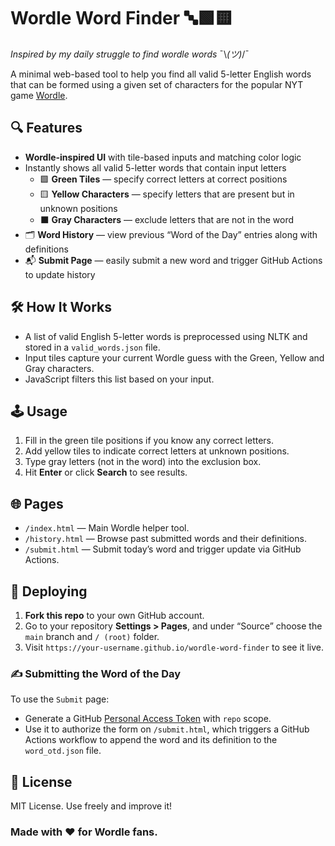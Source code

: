 # Wordle Word Finder 🔤🟩🟨

_Inspired by my daily struggle to find wordle words_ ¯\\_(ツ)_/¯

A minimal web-based tool to help you find all valid 5-letter English words that can be formed using a given set of characters for the popular NYT game [Wordle](https://www.nytimes.com/games/wordle/index.html).

## 🔍 Features

- **Wordle-inspired UI** with tile-based inputs and matching color logic
- Instantly shows all valid 5-letter words that contain input letters
  - 🟩 **Green Tiles** — specify correct letters at correct positions
  - 🟨 **Yellow Characters** — specify letters that are present but in unknown positions
  - ⬛ **Gray Characters** — exclude letters that are not in the word
- 🗂️ **Word History** — view previous “Word of the Day” entries along with definitions
- 📬 **Submit Page** — easily submit a new word and trigger GitHub Actions to update history

## 🛠️ How It Works

- A list of valid English 5-letter words is preprocessed using NLTK and stored in a `valid_words.json` file.
- Input tiles capture your current Wordle guess with the Green, Yellow and Gray characters.
- JavaScript filters this list based on your input.

## 🕹 Usage

1. Fill in the green tile positions if you know any correct letters.
2. Add yellow tiles to indicate correct letters at unknown positions.
3. Type gray letters (not in the word) into the exclusion box.
4. Hit **Enter** or click **Search** to see results.

## 🌐 Pages

- `/index.html` — Main Wordle helper tool.
- `/history.html` — Browse past submitted words and their definitions.
- `/submit.html` — Submit today’s word and trigger update via GitHub Actions.

## 🚀 Deploying

1. **Fork this repo** to your own GitHub account.
2. Go to your repository **Settings > Pages**, and under “Source” choose the `main` branch and `/ (root)` folder.
3. Visit `https://your-username.github.io/wordle-word-finder` to see it live.

### ✍️ Submitting the Word of the Day

To use the `Submit` page:

* Generate a GitHub [Personal Access Token](https://github.com/settings/tokens/new?scopes=repo) with `repo` scope.
* Use it to authorize the form on `/submit.html`, which triggers a GitHub Actions workflow to append the word and its definition to the `word_otd.json` file.

## 📄 License

MIT License. Use freely and improve it!

### Made with ❤️ for Wordle fans.
